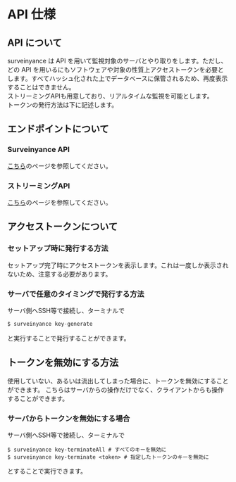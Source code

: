 # API 仕様

## API について

surveinyance は API を用いて監視対象のサーバとやり取りをします。ただし、どの API を用いるにもソフトウェアや対象の性質上アクセストークンを必要とします。すべてハッシュ化された上でデータベースに保管されるため、再度表示することはできません。  
ストリーミングAPIも用意しており、リアルタイムな監視を可能とします。  
トークンの発行方法は下に記述します。

## エンドポイントについて
### Surveinyance API

[こちら](/works/surveinyance/api/endpoints.html)のページを参照してください。

### ストリーミングAPI

[こちら](/works/surveinyance/api/streaming.html)のページを参照してください。

## アクセストークンについて

### セットアップ時に発行する方法

セットアップ完了時にアクセストークンを表示します。これは一度しか表示されないため、注意する必要があります。

### サーバで任意のタイミングで発行する方法
サーバ側へSSH等で接続し、ターミナルで

```s
$ surveinyance key-generate
```

と実行することで発行することができます。

## トークンを無効にする方法

使用していない、あるいは流出してしまった場合に、トークンを無効にすることができます。
こちらはサーバからの操作だけでなく、クライアントからも操作することができます。

### サーバからトークンを無効にする場合

サーバ側へSSH等で接続し、ターミナルで
```
$ surveinyance key-terminateAll # すべてのキーを無効に
$ surveinyance key-terminate <token> # 指定したトークンのキーを無効に
```
とすることで実行できます。